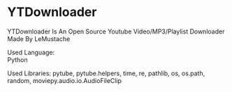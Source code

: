 # YTDownloader
YTDownloader Is An Open Source Youtube Video/MP3/Playlist Downloader Made By LeMustache  

Used Language:  
Python  

Used Libraries: 
pytube, 
pytube.helpers, 
time, 
re, 
pathlib, 
os, 
os.path, 
random, 
moviepy.audio.io.AudioFileClip
